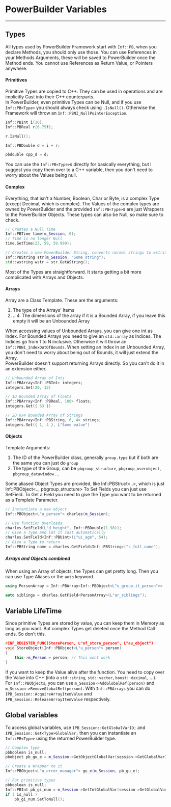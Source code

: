 # PowerBuilder Variables
---


## Types
All types used by PowerBuilder Framework start with `Inf::PB`, when you declare Methods, you should only use those. You can use References in your Methods Arguments, these will be saved to PowerBuilder once the Method ends. You cannot use References as Return Value, or Pointers anywhere.

#### Primitives
Primitive Types are copied to C++. They can be used in operations and are implicitly Cast into their C++ counterparts.  
In PowerBuilder, even primitive Types can be Null, and if you use `Inf::PB<Type>` you should always check using `.IsNull()`. Otherwise the Framework will throw an `Inf::PBNI_NullPointerException`.
```cpp
Inf::PBInt i(10);
Inf::PBReal r(6.75f);

r.IsNull();

Inf::PBDouble d = i + r;

pbdouble cpp_d = d;
```
You can use the ``Inf::PB<Type>``s directly for basically everything, but I suggest you copy them over to a C++ variable, then you don't need to worry about the Values being null.

#### Complex
Everything, that isn't a Number, Boolean, Char or Byte, is a complex Type (except Decimal, which is complex). The Values of the complex types are owned by PowerBuilder and the provided `Inf::PB<Type>`s are just Wrappers to the PowerBuilder Objects. These types can also be Null, so make sure to check.

```cpp
// Creates a Null Time
Inf::PBTime time(m_Session, 0);
// Time is no longer Null
time.SetTime(23, 59, 59.999);

// Creates a new PowerBuilder String, converts normal strings to wstrings
Inf::PBString str(m_Session, "Some string");
std::wstring wstr = str.GetWString();
```

Most of the Types are straightforward. It starts getting a bit more complicated with Arrays and Objects.
#### Arrays
Array are a Class Template. These are the arguments:

 1. The type of the Arrays' Items 
 2. .. 4. The dimensions of the array if it is a Bounded Array, if you leave this empty it will be an Unbounded Array

When accessing values of Unbounded Arrays, you can give one int as Index. For Bounded Arrays you need to give an `std::array` as Indices. The Indices go from 1 to N inclusive. Otherwise it will throw an `Inf::PBNI_IndexOutOfBounds`. When setting an Index in an Unbounded Array, you don't need to worry about being out of Bounds, it will just extend the Array.  
PowerBuilder doesn't support returning Arrays directly. So you can't do it in an extension either.

```cpp
// Unbounded Array of Ints
Inf::PBArray<Inf::PBInt> integers;
integers.Set(20, 15)

// 1D Bounded Array of Floats
Inf::PBArray<Inf::PBReal, 100> floats;
integers.Get({ 63 })

// 2D 6x4 Bounded Array of Strings
Inf::PBArray<Inf::PBString, 6, 4> strings;
integers.Set({ 1, 4 }, L"Some value")
```

#### Objects
Template Arguments:

 1. The ID of the PowerBuilder class, generally `group.type` but if both are the same you can just do `group`
 2. The type of the Group, can be `pbgroup_structure`, `pbgroup_userobject`, `pbgroup_datawindow` ...

Some aliased Object Types are provided, like Inf::PBStruct<..>, which is just Inf::PBObject<.., pbgroup_structure>
To Set Fields you can just use SetField. To Get a Field you need to give the Type you want to be returned as a Template Parameter. 

```cpp
// Instantiate a new object
Inf::PBObject<L"u_person"> charles(m_Session);

// Use function Overloads
charles.SetField(L"d_height", Inf::PBDouble(1.98));
// Give a Type and let it cast automatically
charles.SetField<Inf::PBUint>(L"ui_age", 54);
// Give a Type to return
Inf::PBString name = charles.GetField<Inf::PBString>("s_full_name");

```

##### Arrays and Objects combined
When using an Array of objects, the Types can get pretty long. Then you can use Type Aliases or the `auto` keyword. 

```cpp
using PersonArray = Inf::PBArray<Inf::PBObject<L"u_group.it_person">>

auto siblings = charles.GetField<PersonArray>(L"ar_siblings");
```


## Variable LifeTime
Since primitive Types are stored by value, you can keep them in Memory as long as you want. But complex Types get deleted once the Method Call ends. So don't this.

```cpp
#INF_REGISTER_FUNC(StorePerson, L"of_store_person", L"au_object")
void StoreObject(Inf::PBObject<L"u_person"> person)
{
    this->m_Person = person; // This wont work
}
```

If you want to keep the Value alive after the function. You need to copy over the Value into C++ (into a `std::string`, `std::vector`, `boost::decimal`, ...).  
For ``Inf::PBObjects``, you can use `m_Session->AddGlobalRef(person)` and `m_Session->RemoveGlobalRef(person)`. With ``Inf::PBArrays`` you can do `IPB_Session::AcquireArrayItemValue` and `IPB_Session::ReleaseArrayItemValue` respectively.


## Global variables
To access global variables, use `IPB_Session::GetGlobalVarID;` and `IPB_Session::Get<Type>GlobalVar;` then you can instantiate an `Inf::PB<Type>` using the returned PowerBuilder type.

```cpp	
// Complex type
pbboolean is_null;
pbobject pb_gu_e = m_Session->GetObjectGlobalVar(session->GetGlobalVarID(L"gu_e"), is_null);

// Create a Wrapper to it
Inf::PBObject<L"u_error_manager"> gu_e(m_Session, pb_gu_e);

// For primitive types
pbboolean is_null;
Inf::PBInt pb_gi_num = m_Session->GetIntGlobalVar(session->GetGlobalVarID(L"gi_num"), is_null);
if ( is_null )
    pb_gi_num.SetToNull();
```
